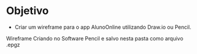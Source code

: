 # Objetivo

- Criar um wireframe para o app AlunoOnline utilizando Draw.io ou Pencil.

Wireframe Criando no Software Pencil e salvo nesta pasta como arquivo .epgz
